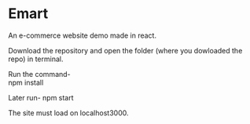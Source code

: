 # Emart
An e-commerce website demo made in react.

Download the repository and open the folder (where you dowloaded the repo) in terminal.

Run the command-  
npm install

Later run- 
npm start

The site must load on localhost3000.

